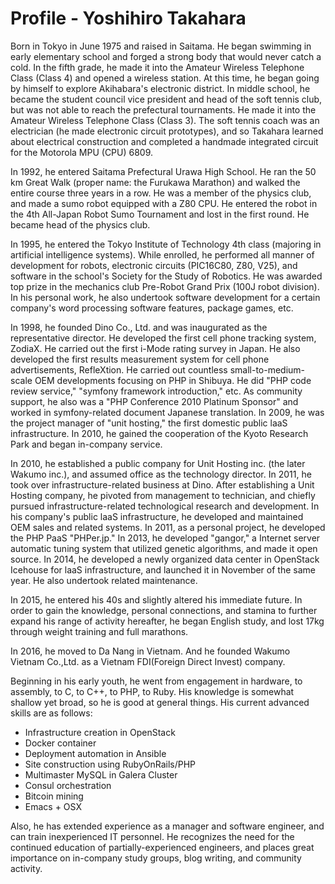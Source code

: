 # Profile - Yoshihiro Takahara

Born in Tokyo in June 1975 and raised in Saitama. He began swimming in early elementary school and forged a strong body that would never catch a cold. In the fifth grade, he made it into the Amateur Wireless Telephone Class (Class 4) and opened a wireless station. At this time, he began going by himself to explore Akihabara's electronic district. In middle school, he became the student council vice president and head of the soft tennis club, but was not able to reach the prefectural tournaments. He made it into the Amateur Wireless Telephone Class (Class 3). The soft tennis coach was an electrician (he made electronic circuit prototypes), and so Takahara learned about electrical construction and completed a handmade integrated circuit for the Motorola MPU (CPU) 6809.

In 1992, he entered Saitama Prefectural Urawa High School. He ran the 50 km Great Walk (proper name: the Furukawa Marathon) and walked the entire course three years in a row. He was a member of the physics club, and made a sumo robot equipped with a Z80 CPU. He entered the robot in the 4th All-Japan Robot Sumo Tournament and lost in the first round. He became head of the physics club.

In 1995, he entered the Tokyo Institute of Technology 4th class (majoring in artificial intelligence systems). While enrolled, he performed all manner of development for robots, electronic circuits (PIC16C80, Z80, V25), and software in the school's Society for the Study of Robotics. He was awarded top prize in the mechanics club Pre-Robot Grand Prix (100J robot division). In his personal work, he also undertook software development for a certain company's word processing software features, package games, etc.

In 1998, he founded Dino Co., Ltd. and was inaugurated as the representative director. He developed the first cell phone tracking system, ZodiaX. He carried out the first i-Mode rating survey in Japan. He also developed the first results measurement system for cell phone advertisements, RefleXtion. He carried out countless small-to-medium-scale OEM developments focusing on PHP in Shibuya. He did "PHP code review service," "symfony framework introduction," etc. As community support, he also was a "PHP Conference 2010 Platinum Sponsor" and worked in symfony-related document Japanese translation. In 2009, he was the project manager of "unit hosting," the first domestic public laaS infrastructure. In 2010, he gained the cooperation of the Kyoto Research Park and began in-company service.

In 2010, he established a public company for Unit Hosting inc. (the later Wakumo inc.), and assumed office as the technology director. In 2011, he took over infrastructure-related business at Dino. After establishing a Unit Hosting company, he pivoted from management to technician, and chiefly pursued infrastructure-related technological research and development. In his company's public laaS infrastructure, he developed and maintained OEM sales and related systems. In 2011, as a personal project, he developed the PHP PaaS "PHPer.jp." In 2013, he developed "gangor," a Internet server automatic tuning system that utilized genetic algorithms, and made it open source. In 2014, he developed a newly organized data center in OpenStack Icehouse for laaS infrastructure, and launched it in November of the same year. He also undertook related maintenance.

In 2015, he entered his 40s and slightly altered his immediate future. In order to gain the knowledge, personal connections, and stamina to further expand his range of activity hereafter, he began English study, and lost 17kg through weight training and full marathons.

In 2016, he moved to Da Nang in Vietnam. And he founded Wakumo Vietnam Co.,Ltd. as a Vietnam FDI(Foreign Direct Invest) company.

Beginning in his early youth, he went from engagement in hardware, to assembly, to C, to C++, to PHP, to Ruby. His knowledge is somewhat shallow yet broad, so he is good at general things.
His current advanced skills are as follows:

* Infrastructure creation in OpenStack
* Docker container
* Deployment automation in Ansible
* Site construction using RubyOnRails/PHP
* Multimaster MySQL in Galera Cluster
* Consul orchestration
* Bitcoin mining
* Emacs + OSX

Also, he has extended experience as a manager and software engineer, and can train inexperienced IT personnel. He recognizes the need for the continued education of partially-experienced engineers, and places great importance on in-company study groups, blog writing, and community activity.
